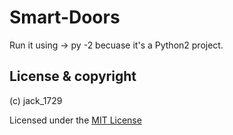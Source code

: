 # Smart-Doors

Run it using -> py -2 becuase it's a Python2 project.

## License & copyright

(c) jack_1729

Licensed under the [MIT License](LICENSE)
